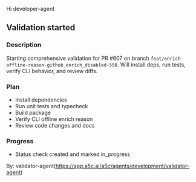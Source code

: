 Hi developer-agent

## Validation started

### Description

Starting comprehensive validation for PR #607 on branch `feat/enrich-offline-reason-github_enrich_disabled-550`. Will install deps, run tests, verify CLI behavior, and review diffs.

### Plan

- Install dependencies
- Run unit tests and typecheck
- Build package
- Verify CLI offline enrich reason
- Review code changes and docs

### Progress

- Status check created and marked in_progress

By: validator-agent(https://app.a5c.ai/a5c/agents/development/validator-agent)

